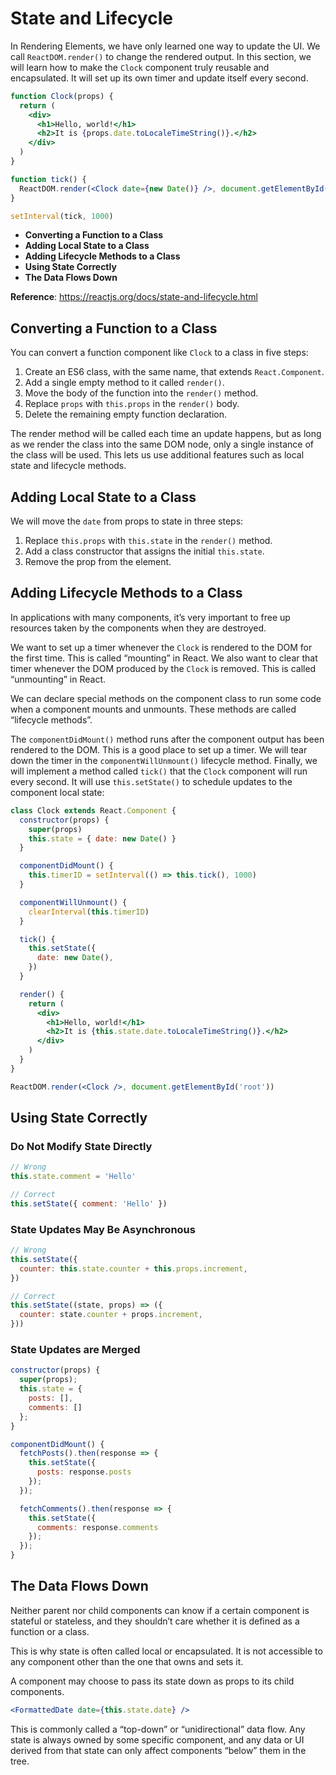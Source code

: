 # State and Lifecycle

In Rendering Elements, we have only learned one way to update the UI. We call `ReactDOM.render()` to change the rendered output. In this section, we will learn how to make the `Clock` component truly reusable and encapsulated. It will set up its own timer and update itself every second.

```jsx
function Clock(props) {
  return (
    <div>
      <h1>Hello, world!</h1>
      <h2>It is {props.date.toLocaleTimeString()}.</h2>
    </div>
  )
}

function tick() {
  ReactDOM.render(<Clock date={new Date()} />, document.getElementById('root'))
}

setInterval(tick, 1000)
```

- **Converting a Function to a Class**
- **Adding Local State to a Class**
- **Adding Lifecycle Methods to a Class**
- **Using State Correctly**
- **The Data Flows Down**

**Reference**: https://reactjs.org/docs/state-and-lifecycle.html

## Converting a Function to a Class

You can convert a function component like `Clock` to a class in five steps:

1. Create an ES6 class, with the same name, that extends `React.Component`.
2. Add a single empty method to it called `render()`.
3. Move the body of the function into the `render()` method.
4. Replace `props` with `this.props` in the `render()` body.
5. Delete the remaining empty function declaration.

The render method will be called each time an update happens, but as long as we render the class into the same DOM node, only a single instance of the class will be used. This lets us use additional features such as local state and lifecycle methods.

## Adding Local State to a Class

We will move the `date` from props to state in three steps:

1. Replace `this.props` with `this.state` in the `render()` method.
2. Add a class constructor that assigns the initial `this.state`.
3. Remove the prop from the element.

## Adding Lifecycle Methods to a Class

In applications with many components, it’s very important to free up resources taken by the components when they are destroyed.

We want to set up a timer whenever the `Clock` is rendered to the DOM for the first time. This is called “mounting” in React. We also want to clear that timer whenever the DOM produced by the `Clock` is removed. This is called “unmounting” in React.

We can declare special methods on the component class to run some code when a component mounts and unmounts. These methods are called “lifecycle methods”.

The `componentDidMount()` method runs after the component output has been rendered to the DOM. This is a good place to set up a timer. We will tear down the timer in the `componentWillUnmount()` lifecycle method. Finally, we will implement a method called `tick()` that the `Clock` component will run every second. It will use `this.setState()` to schedule updates to the component local state:

```jsx
class Clock extends React.Component {
  constructor(props) {
    super(props)
    this.state = { date: new Date() }
  }

  componentDidMount() {
    this.timerID = setInterval(() => this.tick(), 1000)
  }

  componentWillUnmount() {
    clearInterval(this.timerID)
  }

  tick() {
    this.setState({
      date: new Date(),
    })
  }

  render() {
    return (
      <div>
        <h1>Hello, world!</h1>
        <h2>It is {this.state.date.toLocaleTimeString()}.</h2>
      </div>
    )
  }
}

ReactDOM.render(<Clock />, document.getElementById('root'))
```

## Using State Correctly

### Do Not Modify State Directly

```jsx
// Wrong
this.state.comment = 'Hello'

// Correct
this.setState({ comment: 'Hello' })
```

### State Updates May Be Asynchronous

```jsx
// Wrong
this.setState({
  counter: this.state.counter + this.props.increment,
})

// Correct
this.setState((state, props) => ({
  counter: state.counter + props.increment,
}))
```

### State Updates are Merged

```jsx
constructor(props) {
  super(props);
  this.state = {
    posts: [],
    comments: []
  };
}

componentDidMount() {
  fetchPosts().then(response => {
    this.setState({
      posts: response.posts
    });
  });

  fetchComments().then(response => {
    this.setState({
      comments: response.comments
    });
  });
}
```

## The Data Flows Down

Neither parent nor child components can know if a certain component is stateful or stateless, and they shouldn’t care whether it is defined as a function or a class.

This is why state is often called local or encapsulated. It is not accessible to any component other than the one that owns and sets it.

A component may choose to pass its state down as props to its child components.

```jsx
<FormattedDate date={this.state.date} />
```

This is commonly called a “top-down” or “unidirectional” data flow. Any state is always owned by some specific component, and any data or UI derived from that state can only affect components “below” them in the tree.
